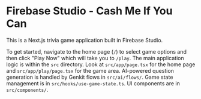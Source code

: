 
# Firebase Studio - Cash Me If You Can

This is a Next.js trivia game application built in Firebase Studio.

To get started, navigate to the home page (`/`) to select game options and then click "Play Now" which will take you to `/play`.
The main application logic is within the `src` directory.
Look at `src/app/page.tsx` for the home page and `src/app/play/page.tsx` for the game area.
AI-powered question generation is handled by Genkit flows in `src/ai/flows/`.
Game state management is in `src/hooks/use-game-state.ts`.
UI components are in `src/components/`.
